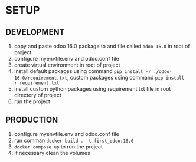 # SETUP
## DEVELOPMENT
1. copy and paste odoo 16.0 package to and file called `odoo-16.0` in root of project
1. configure myenvfile.env and odoo.conf file
2. create virtual environment in root of project
3. install default packages using command `pip install -r ./odoo-16.0/requirement.txt`,  custom packages using command `pip install -r requirement.txt`
4. install custom python packages using requirement.txt file in root directory of project
6. run the project

## PRODUCTION
1. configure myenvfile.env and odoo.conf file
2. run comman `docker build . -t first_odoo:16.0 `
2. `docker compose up` to run the project
3. if necessary clean the volumes
